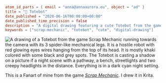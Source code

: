 ```toml
atom_id_parts = { email = "anna@annaaurora.eu", object = "ad" }
title = "🤖 Totebot"
date_published = "2020-06-16T00:00:00+00:00"
date_published_time_precision = false
description = "A digital drawing featuring a cute Totebot from the game Scrap Mechanic. Created as a fan art."
keywords = ["scrap-mechanic", "totebot", "cute", "digital-drawing"]
```
![A drawing of a Totebot from the game Scrap Mechanic running towards the camera with its 3 spider-like mechanical legs. It is a hostile robot with red glowing eyes wires hanging from the top of its head. It is mostly khaki colored with some black and grey spots. The Totebot is casting a shadow on a picture if a night scene with a pathway, a bench, streetlights and two creepy headlights in the distance. Everything is in a dark cyan night setting.](totebot.webp)

This is a Fanart of mine from the game *[Scrap Mechanic](https://www.scrapmechanic.com/)*. I drew it in Krita.
